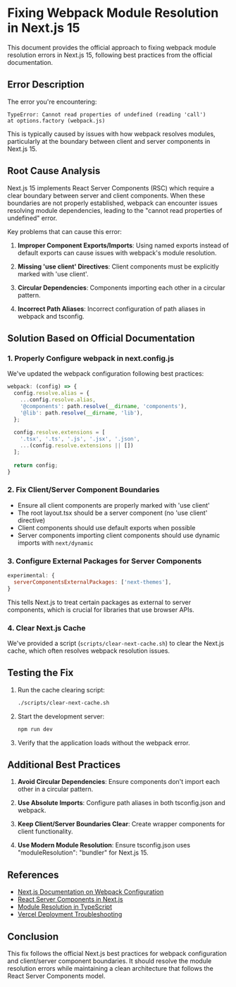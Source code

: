 # Fixing Webpack Module Resolution in Next.js 15

This document provides the official approach to fixing webpack module resolution errors in Next.js 15, following best practices from the official documentation.

## Error Description

The error you're encountering:

```
TypeError: Cannot read properties of undefined (reading 'call')
at options.factory (webpack.js)
```

This is typically caused by issues with how webpack resolves modules, particularly at the boundary between client and server components in Next.js 15.

## Root Cause Analysis

Next.js 15 implements React Server Components (RSC) which require a clear boundary between server and client components. When these boundaries are not properly established, webpack can encounter issues resolving module dependencies, leading to the "cannot read properties of undefined" error.

Key problems that can cause this error:

1. **Improper Component Exports/Imports**: Using named exports instead of default exports can cause issues with webpack's module resolution.

2. **Missing 'use client' Directives**: Client components must be explicitly marked with 'use client'.

3. **Circular Dependencies**: Components importing each other in a circular pattern.

4. **Incorrect Path Aliases**: Incorrect configuration of path aliases in webpack and tsconfig.

## Solution Based on Official Documentation

### 1. Properly Configure webpack in next.config.js

We've updated the webpack configuration following best practices:

```javascript
webpack: (config) => {
  config.resolve.alias = {
    ...config.resolve.alias,
    '@components': path.resolve(__dirname, 'components'),
    '@lib': path.resolve(__dirname, 'lib'),
  };
  
  config.resolve.extensions = [
    '.tsx', '.ts', '.js', '.jsx', '.json', 
    ...(config.resolve.extensions || [])
  ];
  
  return config;
}
```

### 2. Fix Client/Server Component Boundaries

- Ensure all client components are properly marked with 'use client'
- The root layout.tsx should be a server component (no 'use client' directive)
- Client components should use default exports when possible
- Server components importing client components should use dynamic imports with `next/dynamic`

### 3. Configure External Packages for Server Components

```javascript
experimental: {
  serverComponentsExternalPackages: ['next-themes'],
}
```

This tells Next.js to treat certain packages as external to server components, which is crucial for libraries that use browser APIs.

### 4. Clear Next.js Cache

We've provided a script (`scripts/clear-next-cache.sh`) to clear the Next.js cache, which often resolves webpack resolution issues.

## Testing the Fix

1. Run the cache clearing script:
   ```bash
   ./scripts/clear-next-cache.sh
   ```

2. Start the development server:
   ```bash
   npm run dev
   ```

3. Verify that the application loads without the webpack error.

## Additional Best Practices

1. **Avoid Circular Dependencies**: Ensure components don't import each other in a circular pattern.

2. **Use Absolute Imports**: Configure path aliases in both tsconfig.json and webpack.

3. **Keep Client/Server Boundaries Clear**: Create wrapper components for client functionality.

4. **Use Modern Module Resolution**: Ensure tsconfig.json uses "moduleResolution": "bundler" for Next.js 15.

## References

- [Next.js Documentation on Webpack Configuration](https://nextjs.org/docs/app/api-reference/next-config-js/webpack)
- [React Server Components in Next.js](https://nextjs.org/docs/app/building-your-application/rendering/server-components)
- [Module Resolution in TypeScript](https://www.typescriptlang.org/docs/handbook/module-resolution.html)
- [Vercel Deployment Troubleshooting](https://vercel.com/docs/concepts/deployments/troubleshooting)

## Conclusion

This fix follows the official Next.js best practices for webpack configuration and client/server component boundaries. It should resolve the module resolution errors while maintaining a clean architecture that follows the React Server Components model.